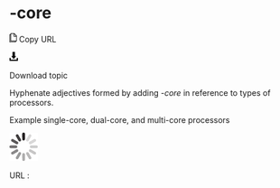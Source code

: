 # \-core

![Copy URL](media/dash-core/Copy.png)
Copy URL

![Download](media/dash-core/Download.png)

Download topic

Hyphenate adjectives formed by adding *-core* in reference to types of processors.

Example single-core, dual-core, and multi-core processors

![In progress](media/dash-core/activity-large.gif)

URL :
